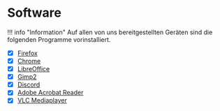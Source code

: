 # Software

!!! info "Information"
    Auf allen von uns bereitgestellten Geräten sind die folgenden Programme vorinstalliert.

- [X] [Firefox](https://www.mozilla.org/de/firefox/new/)
- [X] [Chrome](https://www.google.com/intl/de_de/chrome/)
- [X] [LibreOffice](https://www.libreoffice.org/)
- [X] [Gimp2](https://www.gimp.org/)
- [X] [Discord](https://discord.com/)
- [X] [Adobe Acrobat Reader](https://get.adobe.com/de/reader/)
- [X] [VLC Mediaplayer](https://www.videolan.org/vlc/index.de.html)
